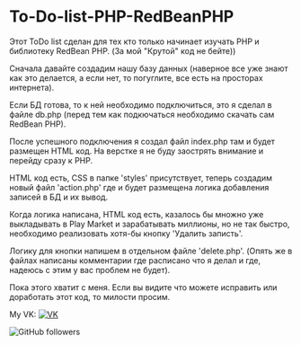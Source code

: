 # To-Do-list-PHP-RedBeanPHP

Этот ToDo list сделан для тех кто только начинает изучать PHP и библиотеку RedBean PHP. (За мой "Крутой" код не бейте))

Сначала давайте создадим нашу базу данных (наверное все уже знают как это делается, а если нет, то погуглите, все есть на просторах интернета).

Если БД готова, то к ней необходимо подключиться, это я сделал в файле db.php (перед тем как подкючаться необходимо скачать сам RedBean PHP).

После успешного подключения я создал файл index.php там и будет размещен HTML код. На верстке я не буду заострять внимание и перейду сразу к PHP.

HTML код есть, CSS в папке 'styles' присутствует, теперь создадим новый файл 'action.php' где и будет размещена логика добавления записей в БД и их вывод.

Когда логика написана, HTML код есть, казалось бы множно уже выкладывать в Play Market и зарабатывать миллионы, но не так быстро, необходимо реализовать хотя-бы кнопку 'Удалить записть'.

Логику для кнопки напишем в отдельном файле 'delete.php'. (Опять же в файлах написаны комментарии где расписано что я делал и где, надеюсь с этим у вас проблем не будет).

Пока этого хватит с меня. Если вы видите что можете исправить или доработать этот код, то милости просим.

My VK: [![VK](https://img.shields.io/badge/VK-31d100?color=informational)](https://vk.com/mayormax)

![GitHub followers](https://img.shields.io/github/followers/https://github.com/Izesid?color=white&logo=logogit&logoColor=blue&style=social)
